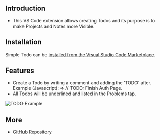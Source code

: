 ## Introduction

- This VS Code extension allows creating Todos and its purpose is to make Projects and Notes more Visible.

## Installation

Simple Todo can be [installed from the Visual Studio Code Marketplace](https://marketplace.visualstudio.com/items?itemName=SolomonRosemite.lsp-todo).

## Features

- Create a Todo by writing a comment and adding the 'TODO' after. Example (Javascript): => // TODO: Finish Auth Page.
- All Todos will be underlined and listed in the Problems tap.

![TODO Example](https://github.com/SolomonRosemite/TypeScript-Todo/tree/master/todo-list/assets/example.gif)

## More

- [GitHub Repository](https://github.com/SolomonRosemite/TypeScript-Todo)

